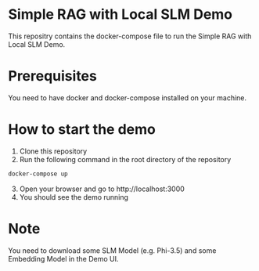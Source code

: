# Simple RAG with Local SLM Demo
This repositry contains the docker-compose file to run the Simple RAG with Local SLM Demo.

# Prerequisites
You need to have docker and docker-compose installed on your machine.

# How to start the demo
1. Clone this repository
2. Run the following command in the root directory of the repository
```bash
docker-compose up
```
3. Open your browser and go to http://localhost:3000
4. You should see the demo running

# Note
You need to download some SLM Model (e.g. Phi-3.5) and some Embedding Model in the Demo UI.